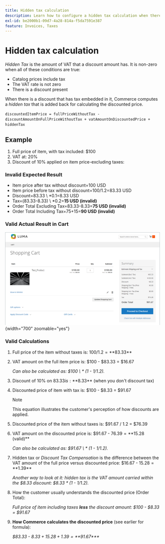 ```yaml
---
title: Hidden tax calculation
description: Learn how to configure a hidden tax calculation when there is a discount that has tax embedded in it.
exl-id: be2000b1-09d7-4a28-814a-f5da7591e387
feature: Invoices, Taxes
---
```

# Hidden tax calculation

_Hidden Tax_ is the amount of VAT that a discount amount has. It is non-zero when all of these conditions are true:

- Catalog prices include tax
- The VAT rate is not zero
- There is a discount present

When there is a discount that has tax embedded in it, Commerce computes a _hidden tax_ that is added back for calculating the discounted price.

`discountedItemPrice = fullPriceWithoutTax - discountAmountOnFullPriceWithoutTax + vatAmountOnDiscountedPrice + hiddenTax`

## Example

1. Full price of item, with tax included: $100
1. VAT at: 20%
1. Discount of 10% applied on item price-excluding taxes:

### Invalid Expected Result

- Item price after tax without discount=100 USD
- Item price before tax without discount=100/1.2=83.33 USD
- Discount=83.33 \ *0.1=8.33 USD
- Tax=(83.33-8.33) \ *0.2=**15 USD (invalid)**
- Order Total Excluding Tax=83.33-8.33=**75 USD (invalid)**
- Order Total Including Tax=75+15=**90 USD (invalid)**

### Valid Actual Result in Cart

![Hidden Tax Tax Calculation in Cart](./assets/hidden-tax.png){width="700" zoomable="yes"}

### Valid Calculations

1. Full price of the item without taxes is: $100 / 1.2 = **$83.33**

1. VAT amount on the full item price is: $100 - $83.33 = $16.67

   _Can also be calculated as: $100 \ * (1 - 1/1.2)._

1. Discount of 10% on $83.33 is: **$8.33** (when you don&#39;t discount tax)

1. Discounted price of item with tax is: $100 - $8.33 = $91.67

   >[!NOTE]
   >
   >This equation illustrates the customer's perception of how discounts are applied.

1. Discounted price of the item without taxes is: $91.67 / 1.2 = $76.39

1. VAT amount on the discounted price is: $91.67 - $76.39 = **$15.28 (valid)**

   _Can also be calculated as: $91.67 \ * (1 - 1/1.2)._

1. Hidden tax or _Discount Tax Compensation_ is the difference between the VAT amount of the full price versus discounted price: $16.67 - $15.28 = **$1.39**

   _Another way to look at it: hidden tax is the VAT amount carried within the $8.33 discount: $8.33 \* (1 - 1/1.2)._

1. How the customer usually understands the discounted price (Order Total):

   _Full price of item including taxes **less** the discount amount: $100 - $8.33 = $91.67_

1. **How Commerce calculates the discounted price** (see earlier for formula):

   _$83.33 - $8.33 + 15.28 + 1.39 = **$91.67***_
